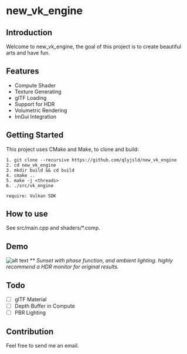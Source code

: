 # new_vk_engine

## Introduction
Welcome to new_vk_engine, the goal of this project is to create beautiful arts and have fun.

## Features
* Compute Shader
* Texture Generating
* glTF Loading
* Support for HDR
* Volumetric Rendering
* ImGui Integration

## Getting Started
This project uses CMake and Make, to clone and build:

```
1. git clone --recursive https://github.com/qlyjsld/new_vk_engine
2. cd new_vk_engine
3. mkdir build && cd build
4. cmake ..
5. make -j <threads>
6. ./src/vk_engine

require: Vulkan SDK
```
## How to use
See src/main.cpp and shaders/*.comp.

## Demo
![alt text](https://github.com/qlyjsld/new_vk_engine/blob/main/screenshots/cloud.gif)
** *Sunset with phase function, and ambient lighting. highly recommend a HDR monitor for original results.*

## Todo
- [ ] glTF Material
- [ ] Depth Buffer in Compute
- [ ] PBR Lighting

## Contribution
Feel free to send me an email.

